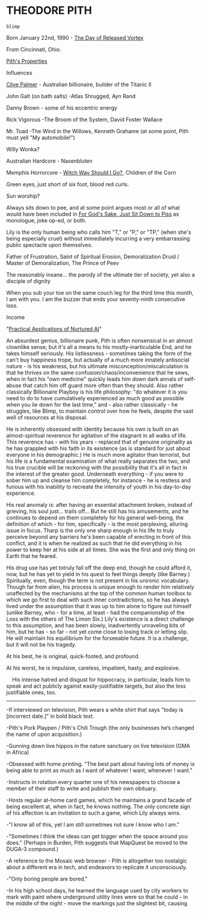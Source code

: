 # THEODORE PITH

`blimp`

Born January 22nd, 1990 - [The Day of Released Vortex](https://www.evernote.com/shard/s36/nl/4017180/9565fdeb-7ee9-4760-a881-db1ac187cc7e)

From Cincinnati, Ohio.

[Pith's Properties](https://www.evernote.com/shard/s36/nl/4017180/5e69d14c-8348-489d-ba9d-848a8bd01d66)

Influences

[Clive Palmer](https://www.evernote.com/shard/s36/nl/4017180/191172c9-69ea-4102-9110-20e8fb41fc34) - Australian billionaire, builder of the Titanic II

John Galt (on bath salts) -Atlas Shrugged, Ayn Rand

Danny Brown - some of his eccentric energy

Rick Vigorous -The Broom of the System, David Foster Wallace

Mr. Toad -The Wind in the Willows, Kenneth Grahame (at some point, Pith must yell "My automobile!")

Willy Wonka?

Australian Hardcore - Nasenbluten

Memphis Horrorcore - [Witch Way Should I Go?](https://youtu.be/nSf7wlBewTI), Children of the Corn

Green eyes, just short of six foot, blood red curls.

Sun worship?

Always sits down to pee, and at some point argues most or all of what would have been included in [For God's Sake, Just Sit Down to Piss](file:///C:/Users/David%20Blue/Documents/Pith/piss.pdf) as monologue, joke op-ed, or both.

Lily is the only human being who calls him "T," or "P," or "TP," (when she's being especially cruel) without immediately incurring a very embarrassing public spectacle upon themselves.

Father of Frustration, Saint of Spiritual Erosion, Demoralization Druid / Master of Demoralization, The Prince of Peev

The reasonably insane... the parody of the ultimate tier of society, yet also a disciple of dignity

When you sub your toe on the same couch leg for the third time this month, I am with you. I am the buzzer that ends your seventy-ninth consecutive loss.

Income

"[Practical Applications of Nurtured AI](evernote:///view/4017180/s36/384d6d92-5dd6-458c-a68c-f9f6c5d04d4c/384d6d92-5dd6-458c-a68c-f9f6c5d04d4c/)"

An absurdest genius, billionaire punk, Pith is often nonsensical in an almost clownlike sense, but it's all a means to his mostly-inarticulable End, and he takes himself seriously. His listlessness - sometimes taking the form of the can't buy happiness trope, but actually of a much more innately antisocial nature - is his weakness, but his ultimate misconception/miscalculation is that he thrives on the same confusion/chaos/inconvenience that he sews, when in fact his "own medicine" quickly leads him down dark annals of self-abuse that catch him off guard more often than they should. Also rather classically Billionaire Playboy is his life philosophy: "do whatever it is you need to do to have cumulatively experienced as much good as possible when you lie down for the last time,” and - also rather classically - he struggles, like Blimp, to maintain control over how he feels, despite the vast well of resources at his disposal.

He is inherently obsessed with identity because his own is built on an almost-spiritual reverence for agitation of the stagnant in all walks of life. This reverence has - with his years - replaced that of genuine originality as he has grappled with his faith in its existence (as is standard for just about everyone in his demographic.) He is much more agitator than terrorist, but his life is a fundamental examination of what really separates the two, and his true crucible will be reckoning with the possibility that it's all in fact in the interest of the greater good. Underneath everything - if you were to sober him up and cleanse him completely, for instance - he is restless and furious with his inability to recreate the intensity of youth in his day-to-day experience.

His real anomaly is: after having an essential attachment broken, instead of grieving, his soul just... trails off... But he still has his amusements, and he continues to depend on them completely for his general well-being, the definition of which - for him, specifically - is the most perplexing, alluring issue in focus. Tharp is the only one sharp enough in his life to truly perceive beyond any barriers he's been capable of erecting in front of this conflict, and it is when he realized as such that he did everything in his power to keep her at his side at all times. She was the first and only thing on Earth that he feared.    

His drug use has yet totruly fall off the deep end, though he could afford it, now, but he has yet to yield in his quest to feel things deeply (like Barney.) Spiritually, even, though the term is not present in his unironic vocabulary. Though far from alien, his process is unique enough to render him relatively unaffected by the mechanisms at the top of the common human toolbox to which we go first to deal with such inner contradictions, so he has always lived under the assumption that it was up to him alone to figure out himself (unlike Barney, who - for a time, at least - had the companionship of the Loss with the others of The Limon Six.) Lily's existence is a direct challenge to this assumption, and has been slowly, inadvertently unraveling bits of him, but he has - so far - not yet come close to losing track or letting slip. He will maintain his equilibrium for the forseeable future. It is a challenge, but it will not be his tragedy.

At his best, he is original, quick-footed, and profound.

At his worst, he is impulsive, careless, impatient, hasty, and explosive.

    His intense hatred and disgust for hippocracy, in particular, leads him to speak and act publicly against easily-justifiable targets, but also the less justifiable ones, too.

---

-If interviewed on television, Pith wears a white shirt that says "today is [incorrect date.]" in bold black text.

-Pith's Pork Playpen / Pith's Chili Trough (the only businesses he’s changed the name of upon acquisition.)

-Gunning down live hippos in the nature sanctuary on live television (GMA in Africa)

-Obsessed with home printing. "The best part about having lots of money is being able to print as much as I want of whatever I want, whenever I want."

-Instructs in rotation every quarter one of his newspapers to choose a member of their staff to write and publish their own obituary.

-Hosts regular at-home card games, which he maintains a grand facade of being excellent at, when in fact, he knows nothing. The only concrete sign of his affection is an invitation to such a game, which Lily always wins.

-"I know all of this, yet I am still sometimes not sure I know who I am."

-"Sometimes I think the ideas can get bigger when the space around you does." (Perhaps in Burden, Pith suggests that MapQuest be moved to the DUGA-3 compound.)

-A reference to the Mosaic web browser - Pith is altogether too nostalgic about a different era in tech, and endeavors to replicate it unconsciously.

-"Only boring people are bored."

-In his high school days, he learned the language used by city workers to mark with paint where underground utility lines were so that he could - in the middle of the night - move the markings just the slightest bit, causing 
